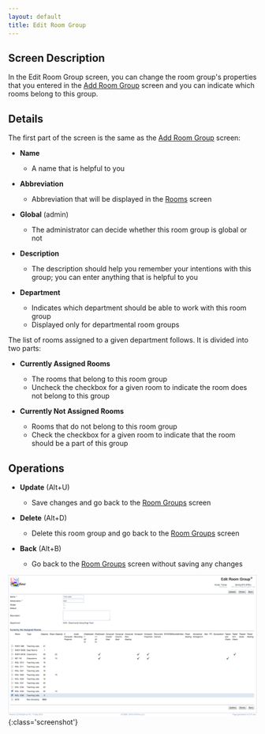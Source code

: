 ```yaml
---
layout: default
title: Edit Room Group
---
```



## Screen Description


 In the Edit Room Group screen, you can change the room group's properties that you entered in the [Add Room Group](add-room-group) screen and you can indicate which rooms belong to this group.

## Details


 The first part of the screen is the same as the [Add Room Group](add-room-group) screen:

* **Name**
	* A name that is helpful to you

* **Abbreviation**
	* Abbreviation that will be displayed in the [Rooms](rooms) screen

* **Global** (admin)
	* The administrator can decide whether this room group is global or not

* **Description**
	* The description should help you remember your intentions with this group; you can enter anything that is helpful to you

* **Department**
	* Indicates which department should be able to work with this room group
	* Displayed only for departmental room groups


 The list of rooms assigned to a given department follows. It is divided into two parts:

* **Currently Assigned Rooms**
	* The rooms that belong to this room group
	* Uncheck the checkbox for a given room to indicate the room does not belong to this group

* **Currently Not Assigned Rooms**
	* Rooms that do not belong to this room group
	* Check the checkbox for a given room to indicate that the room should be a part of this group

## Operations

* **Update** (Alt+U)
	* Save changes and go back to the [Room Groups](room-groups) screen

* **Delete** (Alt+D)
	* Delete this room group and go back to the [Room Groups](room-groups) screen

* **Back** (Alt+B)
	* Go back to the [Room Groups](room-groups) screen without saving any changes


![Edit Room Group](images/edit-room-group-1.png){:class='screenshot'}
